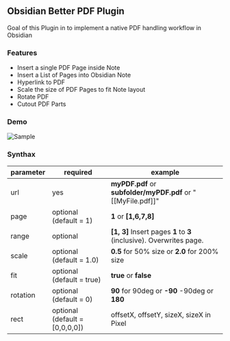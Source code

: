 ## Obsidian Better PDF Plugin

Goal of this Plugin in to implement a native PDF handling workflow in Obsidian

### Features

- Insert a single PDF Page inside Note
- Insert a List of Pages into Obsidian Note
- Hyperlink to PDF
- Scale the size of PDF Pages to fit Note layout
- Rotate PDF
- Cutout PDF Parts

### Demo

![Sample](https://github.com/MSzturc/obsidian-better-pdf-plugin/raw/master/sample/BetterPDF.gif)

### Synthax

|parameter|required|example|
|--|--|--|
|url  |yes  |**myPDF.pdf** or **subfolder/myPDF.pdf** or "[[MyFile.pdf]]"
|page|optional (default = 1)| **1** or **[1,6,7,8]**
|range|optional| **[1, 3]** Insert pages **1** to **3** (inclusive). Overwrites page.
|scale|optional (default = 1.0)| **0.5** for 50% size or **2.0** for 200% size
|fit|optional (default = true)| **true** or **false**
|rotation|optional (default = 0)| **90** for 90deg or **-90** -90deg or **180**
|rect|optional (default = \[0,0,0,0\])| offsetX, offsetY, sizeX, sizeX in Pixel
